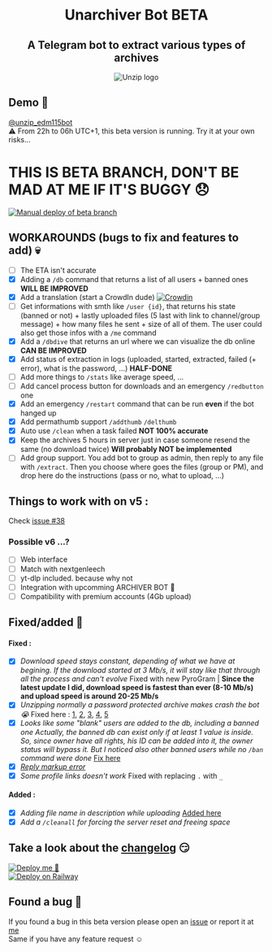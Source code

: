 <div align="center">

# Unarchiver Bot **BETA**
## A Telegram bot to extract various types of archives
![Unzip logo](https://telegra.ph/file/426207477776ffa00519f.png)
</div>
  
  
## Demo 🥰

[@unzip_edm115bot](https://t.me/unzip_edm115bot)  
⚠️ From 22h to 06h UTC+1, this beta version is running. Try it at your own risks…  
  
# **THIS IS BETA BRANCH, DON'T BE MAD AT ME IF IT'S BUGGY 😞**
[![Manual deploy of beta branch](https://github.com/EDM115/unzip-bot/actions/workflows/beta-auto-deploy.yml/badge.svg?branch=beta)](https://github.com/EDM115/unzip-bot/actions/workflows/beta-auto-deploy.yml)  
  
  
## WORKAROUNDS (bugs to fix and features to add) 💀  
  
- [ ] The ETA isn't accurate
- [x] Adding a `/db` command that returns a list of all users + banned ones **WILL BE IMPROVED**
- [x] Add a translation (start a CrowdIn dude) [![Crowdin](https://badges.crowdin.net/unzip-bot-edm115/localized.svg)](https://crowdin.com/project/unzip-bot-edm115)
- [ ] Get informations with smth like `/user {id}`, that returns his state (banned or not) + lastly uploaded files (5 last with link to channel/group message) + how many files he sent + size of all of them. The user could also get those infos with a `/me` command
- [x] Add a `/dbdive` that returns an url where we can visualize the db online **CAN BE IMPROVED**
- [x] Add status of extraction in logs (uploaded, started, extracted, failed (+ error), what is the password, …) **HALF-DONE**
- [ ] Add more things to `/stats` like average speed, …
- [ ] Add cancel process button for downloads and an emergency `/redbutton` one
- [x] Add an emergency `/restart` command that can be run **even** if the bot hanged up
- [x] Add permathumb support `/addthumb` `/delthumb`
- [x] Auto use `/clean` when a task failed **NOT 100% accurate**
- [x] Keep the archives 5 hours in server just in case someone resend the same (no download twice) **Will probably NOT be implemented**
- [ ] Add group support. You add bot to group as admin, then reply to any file with `/extract`. Then you choose where goes the files (group or PM), and drop here do the instructions (pass or no, what to upload, …)

## Things to work with on v5 :
Check [issue #38](https://github.com/EDM115/unzip-bot/issues/38)

### Possible v6 ...?
- [ ] Web interface
- [ ] Match with nextgenleech
- [ ] yt-dlp included. because why not
- [ ] Integration with upcomming ARCHIVER BOT 👀
- [ ] Compatibility with premium accounts (4Gb upload)
  
## Fixed/added :partying_face:
#### Fixed :
- [x] *Download speed stays constant, depending of what we have at begining. If the download started at 3 Mb/s, it will stay like that through all the process and can't evolve* Fixed with new PyroGram | **Since the latest update I did, download speed is fastest than ever (8-10 Mb/s) and upload speed is around 20-25 Mb/s**
- [x] *Unzipping normally a password protected archive makes crash the bot 😭* Fixed here : [1](https://github.com/EDM115/unzip-bot/commit/41adcb26d11fa0df2425e7aa1654c88d5a4b2151), [2](https://github.com/EDM115/unzip-bot/commit/e933acdf3b61ee1cc92a194cb53c491537405c8f), [3](https://github.com/EDM115/unzip-bot/commit/db59780a14cbde2da53e739f62462719a3c95cd4), [4](https://github.com/EDM115/unzip-bot/commit/9ed2bb8621f8fb874912d8d7b103af83075c0202), [5](https://github.com/EDM115/unzip-bot/commit/5d6004aaae3a494b2e2a83b9c980cb3c4b94c731)
- [x] *Looks like some "blank" users are added to the db, including a banned one Actually, the banned db can exist only if at least 1 value is inside. So, since owner have all rights, his ID can be added into it, the owner status will bypass it. But I noticed also other banned users while no `/ban` command were done* [Fix here](https://github.com/EDM115/unzip-bot/commit/6b69084cd7337453effb7e9015d2c77da83f8d81)
- [x] [*Reply markup error*](https://github.com/EDM115/unzip-bot/issues/2)
- [x] *Some profile links doesn't work* Fixed with replacing `.` with `_`

#### Added :
- [x] *Adding file name in description while uploading* [Added here](https://github.com/EDM115/unzip-bot/commit/37e534873baba858583729f27927f42da368ed86)
- [x] *Add a `/cleanall` for forcing the server reset and freeing space*

## Take a look about the [changelog](https://github.com/EDM115/unzip-bot/blob/beta/changelog.md) 😏
  
[![Deploy me 🥺](https://www.herokucdn.com/deploy/button.svg)](https://www.heroku.com/deploy?template=https://github.com/EDM115/unzip-bot/tree/beta)  
[![Deploy on Railway](https://railway.app/button.svg)](https://railway.app/new/template/ENIia-?referralCode=EDM115)  
  
## Found a bug 🐞

If you found a bug in this beta version please open an [issue](https://github.com/EDM115/unzip-bot/issues) or report it at [me](https://t.me/EDM115)  
Same if you have any feature request ☺️
